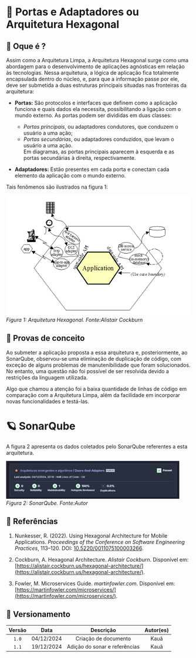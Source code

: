 # 🚪 Portas e Adaptadores ou Arquitetura Hexagonal

## 🔎 Oque é ?
Assim como a Arquitetura Limpa, a Arquitetura Hexagonal surge como uma abordagem para o desenvolvimento de aplicações agnósticas em relação às tecnologias. Nessa arquitetura, a lógica de aplicação fica totalmente encapsulada dentro do núcleo, e, para que a informação passe por ele, deve ser submetida a duas estruturas principais situadas nas fronteiras da arquitetura:

- **Portas:** São protocolos e interfaces que definem como a aplicação funciona e quais dados ela necessita, possibilitando a ligação com o mundo externo. As portas podem ser divididas em duas classes: 
  - *Portas principais*, ou adaptadores condutores, que conduzem o usuário a uma ação;
  - *Portas secundárias*, ou adaptadores conduzidos, que levam o usuário a uma ação.  
  Em diagramas, as portas principais aparecem à esquerda e as portas secundárias à direita, respectivamente.

- **Adaptadores:** Estão presentes em cada porta e conectam cada elemento da aplicação com o mundo externo.

Tais fenômenos são ilustrados na figura 1:

![Arquitetura Hexagonal](img/portas.png)  
*Figura 1: Arquitetura Hexagonal. Fonte:Alistair Cockburn*  

## 📎 Provas de conceito

Ao submeter a aplicação proposta a essa arquitetura e, posteriormente, ao SonarQube, observou-se uma eliminação de duplicação de código, com exceção de alguns problemas de manutenibilidade que foram solucionados. No entanto, uma questão não foi possível de ser resolvida devido a restrições da linguagem utilizada.

Algo que chamou a atenção foi a baixa quantidade de linhas de código em comparação com a Arquitetura Limpa, além da facilidade em incorporar novas funcionalidades e testá-las.

# 🪐 SonarQube
A figura 2 apresenta os dados coletados pelo SonarQube referentes a esta arquitetura.

![Arquitetura Hexagonal](img/SonarDaA.PNG)  
*Figura 2: SonarQube. Fonte:Autor*  

## 📖 Referências

1. Nunkesser, R. (2022). Using Hexagonal Architecture for Mobile Applications. *Proceedings of the Conference on Software Engineering Practices*, 113–120. DOI: [10.5220/0011075100003266](https://doi.org/10.5220/0011075100003266).

2. Cockburn, A. Hexagonal Architecture. *Alistair Cockburn*. Disponível em: [https://alistair.cockburn.us/hexagonal-architecture/](https://alistair.cockburn.us/hexagonal-architecture/).

3. Fowler, M. Microservices Guide. *martinfowler.com*. Disponível em: [https://martinfowler.com/microservices/](https://martinfowler.com/microservices/).

## 📅 Versionamento

| Versão |    Data    |         Descrição          |  Autor(es)  |
| :----: | :--------: | :------------------------: | :---------: |
| `1.0`  | 04/12/2024 | Criação de documento | Kauã |
| `1.1`  | 19/12/2024 | Adição do sonar e referências | Kauã |

